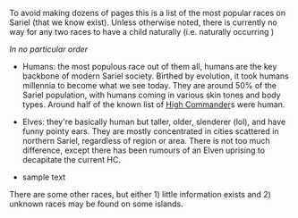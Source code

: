 To avoid making dozens of pages this is a list of the most popular races on Sariel (that we know exist). Unless otherwise noted, there is currently no way for any two races to have a child naturally (i.e. naturally occurring )

<i>In no particular order</i> 
* Humans: the most populous race out of them all, humans are the key backbone of modern Sariel society. Birthed by evolution, it took humans millennia to become what we see today. They are around 50% of the Sariel population, with humans coming in various skin tones and body types. Around half of the known list of [High Commander](High%20Commander.md)s were human. 

* Elves: they're basically human but taller, older, slenderer (lol), and have funny pointy ears. They are mostly concentrated in cities scattered in northern Sariel, regardless of region or area. There is not too much difference, except there has been rumours of an Elven uprising to decapitate the current HC. 

* sample text


There are some other races, but either 1) little information exists and 2) unknown races may be found on some islands.
